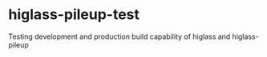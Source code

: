 # higlass-pileup-test
Testing development and production build capability of higlass and higlass-pileup
